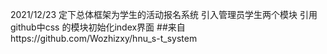 2021/12/23
定下总体框架为学生的活动报名系统
引入管理员学生两个模块
引用github中css 的模块初始化index界面
##来自https://github.com/Wozhizxy/hnu_s-t_system
